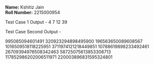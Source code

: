 **Name:** Kshitiz Jain  
**Roll Number:** 2215000954  

Test Case 1 Output - 
4
7
12
39

Test Case Second Output - 

995085094601491
320923294898495900
196563650089608567
1016509518118225951
3711974121218449851
10788619898233492461
26709394976508342463
58725075613853308713
117852986202006511971
220003896831595324801